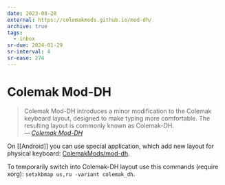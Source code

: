 ```yaml
---
date: 2023-08-28
external: https://colemakmods.github.io/mod-dh/
archive: true
tags:
  - inbox
sr-due: 2024-01-29
sr-interval: 4
sr-ease: 274
---
```


# Colemak Mod-DH

> Colemak Mod-DH introduces a minor modification to the Colemak keyboard layout,
> designed to make typing more comfortable. The resulting layout is commonly
> known as Colemak-DH.\
> — <cite>[Colemak Mod-DH](https://colemakmods.github.io/mod-dh/)</cite>

On [[Android]] you can use special application, which add new layout for
physical keyboard: [ColemakMods/mod-dh](https://github.com/ColemakMods/mod-dh/tree/master/android).

To temporarily switch into Colemak-DH layout use this commands (require xorg):
`setxkbmap us,ru -variant colemak_dh`.
